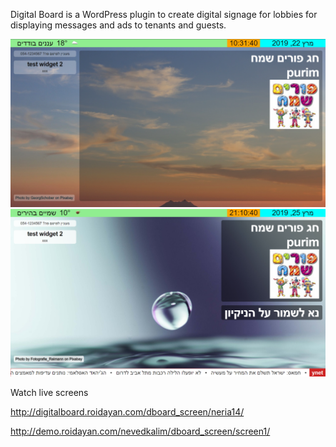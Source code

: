Digital Board is a WordPress plugin to create digital signage for lobbies for displaying messages and ads to tenants and guests.

![screenshot-1](/assets/screenshot-1.png?raw=true)
![screenshot-2](/assets/screenshot-2.png?raw=true)


Watch live screens

http://digitalboard.roidayan.com/dboard_screen/neria14/

http://demo.roidayan.com/nevedkalim/dboard_screen/screen1/
